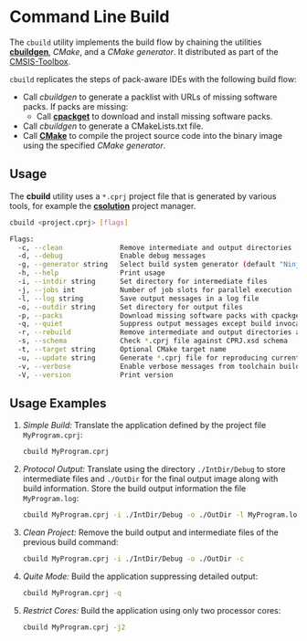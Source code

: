 # Command Line Build

The `cbuild` utility implements the build flow by chaining the utilities [**cbuildgen**](./cbuildgen), *CMake*, and a
*CMake generator*. It distributed as part of
the [CMSIS-Toolbox](https://github.com/Open-CMSIS-Pack/cmsis-toolbox/blob/main/docs/installation.md).

`cbuild` replicates the steps of pack-aware IDEs with the following build flow:

- Call *cbuildgen* to generate a packlist with URLs of missing software packs. If packs are missing:
  - Call [**cpackget**](../../cpackget) to download and install missing software packs.
- Call *cbuildgen* to generate a CMakeLists.txt file.
- Call [**CMake**](https://cmake.org/documentation/) to compile the project source code into the binary image using the
specified *CMake generator*.

## Usage

The **cbuild** utility uses a `*.cprj` project file that is generated by various tools, for example the
[**csolution**](../../projmgr/docs/Manual/Overview.md) project manager.

```bash
cbuild <project.cprj> [flags]

Flags:
  -c, --clean              Remove intermediate and output directories
  -d, --debug              Enable debug messages
  -g, --generator string   Select build system generator (default "Ninja")
  -h, --help               Print usage
  -i, --intdir string      Set directory for intermediate files
  -j, --jobs int           Number of job slots for parallel execution
  -l, --log string         Save output messages in a log file
  -o, --outdir string      Set directory for output files
  -p, --packs              Download missing software packs with cpackget
  -q, --quiet              Suppress output messages except build invocations
  -r, --rebuild            Remove intermediate and output directories and rebuild
  -s, --schema             Check *.cprj file against CPRJ.xsd schema
  -t, --target string      Optional CMake target name
  -u, --update string      Generate *.cprj file for reproducing current build
  -v, --verbose            Enable verbose messages from toolchain builds
  -V, --version            Print version
```

## Usage Examples

1. *Simple Build:* Translate the application defined by the project file `MyProgram.cprj`:

   ```bash
   cbuild MyProgram.cprj 
   ```

2. *Protocol Output:* Translate using the directory `./IntDir/Debug` to store intermediate files and `./OutDir` for
the final output image along with build information. Store the build output information the file `MyProgram.log`:

   ```bash
   cbuild MyProgram.cprj -i ./IntDir/Debug -o ./OutDir -l MyProgram.log
   ```

3. *Clean Project:* Remove the build output and intermediate files of the previous build command:

   ```bash
   cbuild MyProgram.cprj -i ./IntDir/Debug -o ./OutDir -c
   ```

4. *Quite Mode:* Build the application suppressing detailed output:

   ```bash
   cbuild MyProgram.cprj -q
   ```

5. *Restrict Cores:* Build the application using only two processor cores:

   ```bash
   cbuild MyProgram.cprj -j2
   ```
